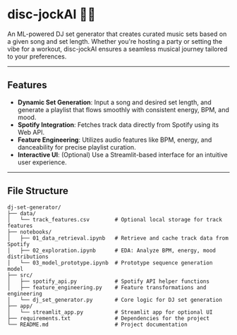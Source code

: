# disc-jockAI 🎵🤖  
An ML-powered DJ set generator that creates curated music sets based on a given song and set length. Whether you're hosting a party or setting the vibe for a workout, disc-jockAI ensures a seamless musical journey tailored to your preferences.

---

## Features
- **Dynamic Set Generation**: Input a song and desired set length, and generate a playlist that flows smoothly with consistent energy, BPM, and mood.
- **Spotify Integration**: Fetches track data directly from Spotify using its Web API.
- **Feature Engineering**: Utilizes audio features like BPM, energy, and danceability for precise playlist curation.
- **Interactive UI**: (Optional) Use a Streamlit-based interface for an intuitive user experience.

---

## File Structure
```plaintext
dj-set-generator/
├── data/
│   └── track_features.csv        # Optional local storage for track features
├── notebooks/
│   ├── 01_data_retrieval.ipynb   # Retrieve and cache track data from Spotify
│   ├── 02_exploration.ipynb      # EDA: Analyze BPM, energy, mood distributions
│   └── 03_model_prototype.ipynb  # Prototype sequence generation model
├── src/
│   ├── spotify_api.py            # Spotify API helper functions
│   ├── feature_engineering.py    # Feature transformations and engineering
│   └── dj_set_generator.py       # Core logic for DJ set generation
├── app/ 
│   └── streamlit_app.py          # Streamlit app for optional UI
├── requirements.txt              # Dependencies for the project
└── README.md                     # Project documentation
```